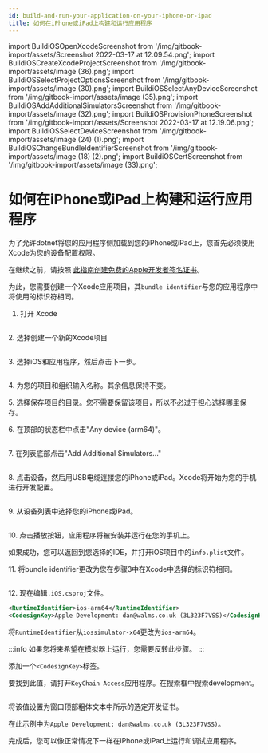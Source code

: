 ```yaml
---
id: build-and-run-your-application-on-your-iphone-or-ipad
title: 如何在iPhone或iPad上构建和运行应用程序
---
```


import BuildiOSOpenXcodeScreenshot from '/img/gitbook-import/assets/Screenshot 2022-03-17 at 12.09.54.png';
import BuildiOSCreateXcodeProjectScreenshot from '/img/gitbook-import/assets/image (36).png';
import BuildiOSSelectProjectOptionsScreenshot from '/img/gitbook-import/assets/image (30).png';
import BuildiOSSelectAnyDeviceScreenshot from '/img/gitbook-import/assets/image (35).png';
import BuildiOSAddAdditionalSimulatorsScreenshot from '/img/gitbook-import/assets/image (32).png';
import BuildiOSProvisionPhoneScreenshot from '/img/gitbook-import/assets/Screenshot 2022-03-17 at 12.19.06.png';
import BuildiOSSelectDeviceScreenshot from '/img/gitbook-import/assets/image (24) (1).png';
import BuildiOSChangeBundleIdentifierScreenshot from '/img/gitbook-import/assets/image (18) (2).png';
import BuildiOSCertScreenshot from '/img/gitbook-import/assets/image (33).png';

# 如何在iPhone或iPad上构建和运行应用程序

为了允许dotnet将您的应用程序侧加载到您的iPhone或iPad上，您首先必须使用Xcode为您的设备配置权限。

在继续之前，请按照 [此指南创建免费的Apple开发者签名证书](https://docs.microsoft.com/en-us/xamarin/ios/get-started/installation/device-provisioning/free-provisioning)。

为此，您需要创建一个Xcode应用项目，其`bundle identifier`与您的应用程序中将使用的标识符相同。

1. 打开 Xcode

<img src={BuildiOSOpenXcodeScreenshot} alt=''/>

2\. 选择创建一个新的Xcode项目

<img src={BuildiOSCreateXcodeProjectScreenshot} alt=''/>

3\. 选择iOS和应用程序，然后点击下一步。

<img src={BuildiOSSelectProjectOptionsScreenshot} alt=''/>

4\. 为您的项目和组织输入名称。其余信息保持不变。

5\. 选择保存项目的目录。您不需要保留该项目，所以不必过于担心选择哪里保存。

6\. 在顶部的状态栏中点击"Any device (arm64)"。

<img src={BuildiOSSelectAnyDeviceScreenshot} alt=''/>

7\. 在列表底部点击"Add Additional Simulators..."

<img src={BuildiOSAddAdditionalSimulatorsScreenshot} alt=''/>

8\. 点击设备，然后用USB电缆连接您的iPhone或iPad。Xcode将开始为您的手机进行开发配置。

<img src={BuildiOSProvisionPhoneScreenshot} alt=''/>

9\. 从设备列表中选择您的iPhone或iPad。

<img src={BuildiOSSelectDeviceScreenshot} alt=''/>

10\. 点击播放按钮，应用程序将被安装并运行在您的手机上。

如果成功，您可以返回到您选择的IDE，并打开iOS项目中的`info.plist`文件。

11\. 将bundle identifier更改为您在步骤3中在Xcode中选择的标识符相同。

<img src={BuildiOSChangeBundleIdentifierScreenshot} alt=''/>

12\. 现在编辑`.iOS.csproj`文件。

```xml
<RuntimeIdentifier>ios-arm64</RuntimeIdentifier>
<CodesignKey>Apple Development: dan@walms.co.uk (3L323F7VSS)</CodesignKey>
```

将`RuntimeIdentifier`从`iossimulator-x64`更改为`ios-arm64`。

:::info
如果您将来希望在模拟器上运行，您需要反转此步骤。
:::

添加一个`<CodesignKey>`标签。

要找到此值，请打开`KeyChain Access`应用程序。在搜索框中搜索development。

<img src={BuildiOSCertScreenshot} alt=''/>

将该值设置为窗口顶部粗体文本中所示的选定开发证书。

在此示例中为`Apple Development: dan@walms.co.uk (3L323F7VSS)`。

完成后，您可以像正常情况下一样在iPhone或iPad上运行和调试应用程序。
